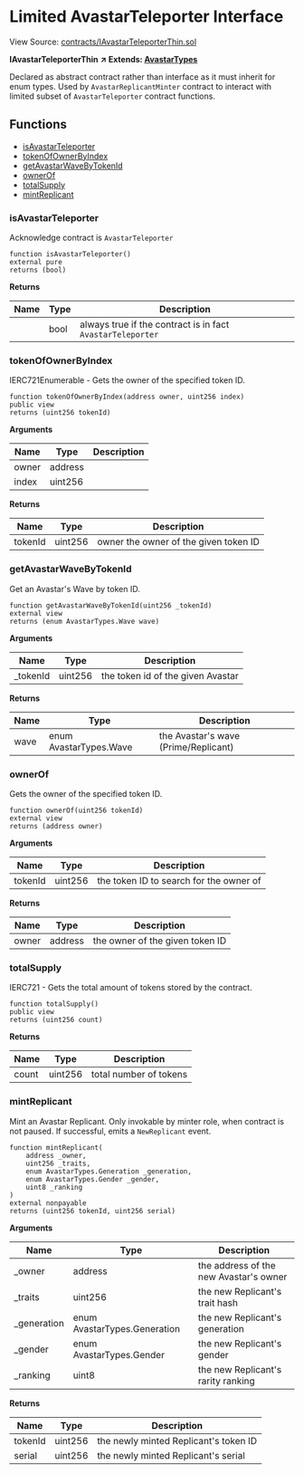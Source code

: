 # Limited AvastarTeleporter Interface

View Source: [contracts/IAvastarTeleporterThin.sol](https://github.com/Dapp-Wizards/Avastars-Contracts/blob/master/contracts/IAvastarTeleporterThin.sol)

**IAvastarTeleporterThin** **↗ Extends: [AvastarTypes](contracts/AvastarTypes.md)**

Declared as abstract contract rather than interface as it must inherit for enum types.
Used by `AvastarReplicantMinter` contract to interact with limited subset of `AvastarTeleporter` contract functions.

## **Functions**

- [isAvastarTeleporter](#isavastarteleporter)
- [tokenOfOwnerByIndex](#tokenofownerbyindex)
- [getAvastarWaveByTokenId](#getavastarwavebytokenid)
- [ownerOf](#ownerof)
- [totalSupply](#totalsupply)
- [mintReplicant](#mintreplicant)

### isAvastarTeleporter

Acknowledge contract is `AvastarTeleporter`

```solidity
function isAvastarTeleporter()
external pure
returns (bool)
```

**Returns**

| Name        | Type           | Description  |
| ------------- |------------- | -----|
|  | bool | always true if the contract is in fact `AvastarTeleporter` | 

### tokenOfOwnerByIndex

IERC721Enumerable - Gets the owner of the specified token ID.

```solidity
function tokenOfOwnerByIndex(address owner, uint256 index)
public view
returns (uint256 tokenId)
```

**Arguments**

| Name        | Type           | Description  |
| ------------- |------------- | -----|
| owner | address |  | 
| index | uint256 |  | 

**Returns**

| Name        | Type           | Description  |
| ------------- |------------- | -----|
| tokenId | uint256 | owner the owner of the given token ID | 

### getAvastarWaveByTokenId

Get an Avastar's Wave by token ID.

```solidity
function getAvastarWaveByTokenId(uint256 _tokenId)
external view
returns (enum AvastarTypes.Wave wave)
```

**Arguments**

| Name        | Type           | Description  |
| ------------- |------------- | -----|
| _tokenId | uint256 | the token id of the given Avastar | 

**Returns**

| Name        | Type           | Description  |
| ------------- |------------- | -----|
| wave | enum AvastarTypes.Wave | the Avastar's wave (Prime/Replicant) | 

### ownerOf

Gets the owner of the specified token ID.

```solidity
function ownerOf(uint256 tokenId)
external view
returns (address owner)
```

**Arguments**

| Name        | Type           | Description  |
| ------------- |------------- | -----|
| tokenId | uint256 | the token ID to search for the owner of | 

**Returns**

| Name        | Type           | Description  |
| ------------- |------------- | -----|
| owner | address | the owner of the given token ID | 

### totalSupply

IERC721 - Gets the total amount of tokens stored by the contract.

```solidity
function totalSupply()
public view
returns (uint256 count)
```

**Returns**

| Name        | Type           | Description  |
| ------------- |------------- | -----|
| count | uint256 | total number of tokens | 

### mintReplicant

Mint an Avastar Replicant.
Only invokable by minter role, when contract is not paused.
If successful, emits a `NewReplicant` event.

```solidity
function mintReplicant(
	address _owner,
	uint256 _traits,
	enum AvastarTypes.Generation _generation,
	enum AvastarTypes.Gender _gender,
	uint8 _ranking
)
external nonpayable
returns (uint256 tokenId, uint256 serial)
```

**Arguments**

| Name        | Type           | Description  |
| ------------- |------------- | -----|
| _owner | address | the address of the new Avastar's owner | 
| _traits | uint256 | the new Replicant's trait hash | 
| _generation | enum AvastarTypes.Generation | the new Replicant's generation | 
| _gender | enum AvastarTypes.Gender | the new Replicant's gender | 
| _ranking | uint8 | the new Replicant's rarity ranking | 

**Returns**

| Name        | Type           | Description  |
| ------------- |------------- | -----|
| tokenId | uint256 | the newly minted Replicant's token ID | 
| serial | uint256 | the newly minted Replicant's serial | 

